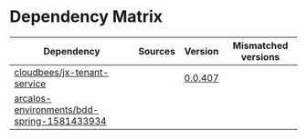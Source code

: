 # Dependency Matrix

Dependency | Sources | Version | Mismatched versions
---------- | ------- | ------- | -------------------
[cloudbees/jx-tenant-service](https://github.com/cloudbees/jx-tenant-service) |  | [0.0.407](https://github.com/cloudbees/jx-tenant-service/releases/tag/v0.0.407) | 
[arcalos-environments/bdd-spring-1581433934](https://github.com/arcalos-environments/bdd-spring-1581433934.git) |  | []() | 
